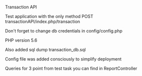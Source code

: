 Transaction API

Test application with the only method POST transactionAPI/index.php/transaction

Don't forget to change db credentials in config/config.php

PHP version 5.6

Also added sql dump transaction_db.sql

Config file was added consciously to simplify deployment

Queries for 3 point from test task you can find in ReportController